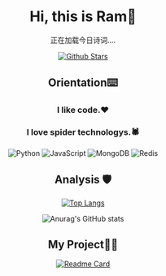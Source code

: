 <div align=center>

# Hi, this is Ram👋

<span id="jinrishici-sentence">正在加载今日诗词....</span>
<script src="https://sdk.jinrishici.com/v2/browser/jinrishici.js" charset="utf-8"></script>

<p>

[![Github Stars](https://img.shields.io/badge/Github-2-blue)](https://github.com/polestar-HF)

</p>

<p>

## Orientation⌨️

### I like code.❤️
### I love spider technologys.🕷️

![Python](https://img.shields.io/badge/-Python-blue?logo=python&logoColor=white)
![JavaScript](https://img.shields.io/badge/-JavaScript-yellow?logo=javascript&logoColor=white)
![MongoDB](https://img.shields.io/badge/-MongoDB-sceccess?logo=mongodb&logoColor=white)
![Redis](https://img.shields.io/badge/-Redis-ff0000?logo=redis&logoColor=white)

</p>

<p>

## Analysis 🛡️

[![Top Langs](https://github-readme-stats.vercel.app/api/top-langs/?username=polestar-HF&layout=compact)](https://github.com/anuraghazra/github-readme-stats)


![Anurag's GitHub stats](https://github-readme-stats.vercel.app/api?username=polestar-HF&show_icons=true&theme=flag-india)

</p>

<p>

## My Project🏳️‍🌈

[![Readme Card](https://github-readme-stats.vercel.app/api/pin/?username=polestar-HF&repo=Spider-project)](https://github.com/polestar-HF/Spider-project)


</p>

</div>

<!--
**polestar-HF/polestar-HF** is a ✨ _special_ ✨ repository because its `README.md` (this file) appears on your GitHub profile.

Here are some ideas to get you started:

- 🔭 I’m currently working on ...
- 🌱 I’m currently learning ...
- 👯 I’m looking to collaborate on ...
- 🤔 I’m looking for help with ...
- 💬 Ask me about ...
- 📫 How to reach me: ...
- 😄 Pronouns: ...
- ⚡ Fun fact: ...
-->

